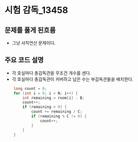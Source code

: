 # 시험 감독_13458

## 문제를 풀게 된흐름
- 그냥 사칙연산 문제이다.

## 주요 코드 설명
- 각 호실마다 총감독관을 무조건 개수를 센다.
- 각 호실마다 총감독관이 커버하고 남은 수는 부감독관들을 배치한다.
```Java
    long count = 0;
    for (int i = 0; i < N; i++) {
        int remaining = room[i] - B;
        count++;
        if (remaining > 0) {
            count += remaining / C;
            if (remaining % C != 0) {
                count++;
            }
        }
    }
```
